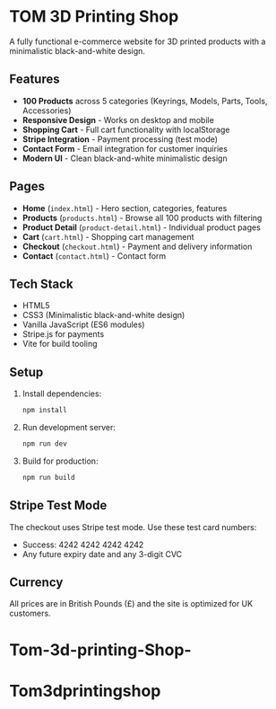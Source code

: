 # TOM 3D Printing Shop

A fully functional e-commerce website for 3D printed products with a minimalistic black-and-white design.

## Features

- **100 Products** across 5 categories (Keyrings, Models, Parts, Tools, Accessories)
- **Responsive Design** - Works on desktop and mobile
- **Shopping Cart** - Full cart functionality with localStorage
- **Stripe Integration** - Payment processing (test mode)
- **Contact Form** - Email integration for customer inquiries
- **Modern UI** - Clean black-and-white minimalistic design

## Pages

- **Home** (`index.html`) - Hero section, categories, features
- **Products** (`products.html`) - Browse all 100 products with filtering
- **Product Detail** (`product-detail.html`) - Individual product pages
- **Cart** (`cart.html`) - Shopping cart management
- **Checkout** (`checkout.html`) - Payment and delivery information
- **Contact** (`contact.html`) - Contact form

## Tech Stack

- HTML5
- CSS3 (Minimalistic black-and-white design)
- Vanilla JavaScript (ES6 modules)
- Stripe.js for payments
- Vite for build tooling

## Setup

1. Install dependencies:
   ```bash
   npm install
   ```

2. Run development server:
   ```bash
   npm run dev
   ```

3. Build for production:
   ```bash
   npm run build
   ```

## Stripe Test Mode

The checkout uses Stripe test mode. Use these test card numbers:
- Success: 4242 4242 4242 4242
- Any future expiry date and any 3-digit CVC

## Currency

All prices are in British Pounds (£) and the site is optimized for UK customers.
# Tom-3d-printing-Shop-
# Tom3dprintingshop
